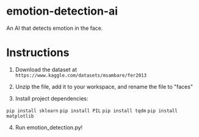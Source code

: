# emotion-detection-ai
An AI that detects emotion in the face.

# Instructions
1. Download the dataset at `https://www.kaggle.com/datasets/msambare/fer2013`

2. Unzip the file, add it to your workspace, and rename the file to "faces"

3. Install project dependencies:

  ```pip install sklearn```
  ```pip install PIL```
  ```pip install tqdm```
  ```pip install matplotlib```

4. Run emotion_detection.py!